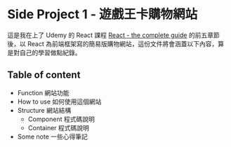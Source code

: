 # Side Project 1 - 遊戲王卡購物網站
這是我在上了 Udemy 的 React 課程 [React - the complete guide](https://www.udemy.com/course/react-the-complete-guide-incl-redux/) 的前五章節後，以 React 為前端框架寫的簡易版購物網站，這份文件將會涵蓋以下內容，算是對自己的學習做點紀錄。

## Table of content
- Function 網站功能
- How to use 如何使用這個網站
- Structure 網站結構
  - Component 程式碼說明
  - Container 程式碼說明
- Some note 一些心得筆記


